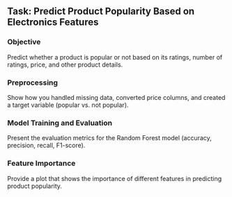 ## Task: Predict Product Popularity Based on Electronics Features
### Objective 
Predict whether a product is popular or not based on its ratings, number of ratings, price, and other product details.

### Preprocessing 
Show how you handled missing data, converted price columns, and created a target variable (popular vs. not popular).
### Model Training and Evaluation 
Present the evaluation metrics for the Random Forest model (accuracy, precision, recall, F1-score).
### Feature Importance 
Provide a plot that shows the importance of different features in predicting product popularity.